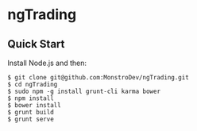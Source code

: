 # ngTrading

## Quick Start

Install Node.js and then:

```
$ git clone git@github.com:MonstroDev/ngTrading.git
$ cd ngTrading
$ sudo npm -g install grunt-cli karma bower
$ npm install
$ bower install
$ grunt build
$ grunt serve
```

